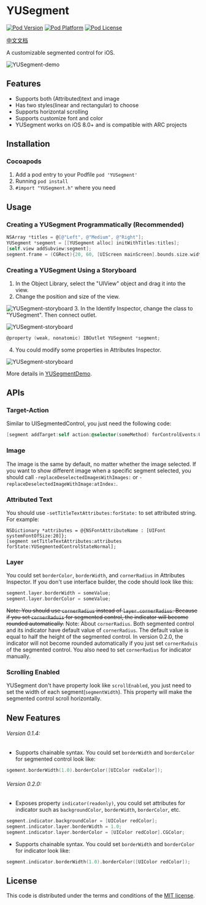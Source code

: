 # YUSegment
[![Pod Version](https://img.shields.io/cocoapods/v/YUSegment.svg)]()
[![Pod Platform](https://img.shields.io/cocoapods/p/YUSegment.svg?style=flat)]()
[![Pod License](https://img.shields.io/cocoapods/l/YUSegment.svg)]()

[中文文档](http://www.jianshu.com/p/dfe654b749b3)

A customizable segmented control for iOS.

![YUSegment-demo](https://github.com/afishhhhh/YUSegment/blob/master/Images/demo.png)

## Features

- Supports both (Attributed)text and image
- Has two styles(linear and rectangular) to choose
- Supports horizontal scrolling
- Supports customize font and color
- YUSegment works on iOS 8.0+ and is compatible with ARC projects

## Installation

### Cocoapods

1. Add a pod entry to your Podfile `pod 'YUSegment'`
2. Running `pod install`
3. `#import "YUSegment.h"` where you need

## Usage

### Creating a YUSegment Programmatically (Recommended)

```objective-c
NSArray *titles = @[@"Left", @"Medium", @"Right"];
YUSegment *segment = [[YUSegment alloc] initWithTitles:titles];
[self.view addSubview:segment];
segment.frame = (CGRect){20, 60, [UIScreen mainScreen].bounds.size.width - 40, 44};
```

### Creating a YUSegment Using a Storyboard

1. In the Object Library, select the "UIView" object and drag it into the view.
2. Change the position and size of the view.

  ![YUSegment-storyboard](https://github.com/afishhhhh/YUSegment/blob/master/Images/storyboard2.png)
3. In the Identify Inspector, change the class to "YUSegment". Then connect outlet.

  ![YUSegment-storyboard](https://github.com/afishhhhh/YUSegment/blob/master/Images/storyboard1.png)
  ```objective-c
  @property (weak, nonatomic) IBOutlet YUSegment *segment;
  ```
4. You could modify some properties in Attributes Inspector.

  ![YUSegment-storyboard](https://github.com/afishhhhh/YUSegment/blob/master/Images/storyboard3.png)

More details in [YUSegmentDemo](YUSegmentDemo).

## APIs

### Target-Action

Similar to UISegmentedControl, you just need the following code:
```objective-c
[segment addTarget:self action:@selector(someMethod) forControlEvents:UIControlEventValueChanged];
```

### Image

The image is the same by default, no matter whether the image selected. If you want to show different image when a specific segment selected, you should call `-replaceDeselectedImagesWithImages:` or `-replaceDeselectedImageWithImage:atIndex:`.

### Attributed Text

You should use `-setTitleTextAttributes:forState:` to set attributed string. For example:
```objeective-c
NSDictionary *attributes = @{NSFontAttributeName : [UIFont systemFontOfSize:20]};
[segment setTitleTextAttributes:attributes forState:YUSegmentedControlStateNormal];
```

### Layer

You could set `borderColor`, `borderWidth`, and `cornerRadius` in Attributes Inspector. If you don't use interface builder, the code should look like this:
```objective-c
segment.layer.borderWidth = someValue;
segment.layer.borderColor = someValue;
```
~~Note: You should use `cornerRadius` instead of `layer.cornerRadius`. Because if you set `cornerRaduis` for segmented control, the indicator will become rounded automatically.~~
Note: About `cornerRadius`. Both segmented control and its indicator have default value of `cornerRadius`. The default value is equal to half the height of the segmented control. In version 0.2.0, the indicator will not become rounded automatically if you just set `cornerRaduis` of the segmented control. You also need to set `cornerRadius` for indicator manually.

### Scrolling Enabled

YUSegment don't have property look like `scrollEnabled`, you just need to set the width of each segment(`segmentWidth`). This property will make the segmented control scroll horizontally.

## New Features

###### Version 0.1.4:

- Supports chainable syntax. You could set `borderWidth` and `borderColor` for segmented control look like:
```objective-c
sgement.borderWidth(1.0).borderColor([UIColor redColor]);
```

###### Version 0.2.0:

- Exposes property `indicator(readonly)`, you could set attributes for indicator such as `backgroundColor`, `borderWidth`, `borderColor`, etc.
```objective-c
segment.indicator.backgroundColor = [UIColor redColor];
segment.indicator.layer.borderWidth = 1.0;
segment.indicator.layer.borderColor = [UIColor redColor].CGColor;
```

- Supports chainable syntax. You could set `borderWidth` and `borderColor` for indicator look like:
```objective-c
segment.indicator.borderWidth(1.0).borderColor([UIColor redColor]);
```	

## License

This code is distributed under the terms and conditions of the [MIT license](LICENSE).
